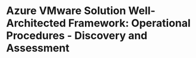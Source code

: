 # Azure VMware Solution Well-Architected Framework: Operational Procedures -  Discovery and Assessment
